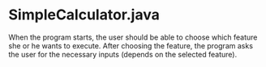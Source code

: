 # SimpleCalculator.java
 When the program starts, the user should be able to choose which feature she or he wants to execute. After choosing the feature, the program asks the user for the necessary inputs (depends on the selected feature).
